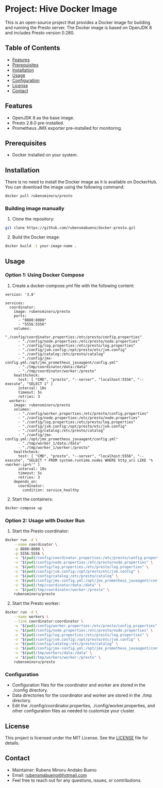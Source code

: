 # Project: Hive Docker Image
This is an open-source project that provides a Docker image for building and running the Presto server.
The Docker image is based on OpenJDK 8 and includes Presto version 0.280.

## Table of Contents
- [Features](#features)
- [Prerequisites](#prerequisites)
- [Installation](#installation)
- [Usage](#usage)
- [Configuration](#configuration)
- [License](#license)
- [Contact](#contact)

## Features
- OpenJDK 8 as the base image.
- Presto 2.8.0 pre-installed.
- Prometheus JMX exporter pre-installed for monitoring.

## Prerequisites
- Docker installed on your system.

## Installation
There is no need to install the Docker image as it is available on DockerHub. You can download the image using the following command:

```bash
docker pull rubensminoru/presto
```

### Building image manually
1. Clone the repository:
```bash
git clone https://github.com/rubensmabueno/docker-presto.git
```

2. Build the Docker image:
```bash
docker build -t your-image-name .
```

## Usage
### Option 1: Using Docker Compose
1. Create a docker-compose.yml file with the following content:

```
version: '3.8'

services:
  coordinator:
    image: rubensminoru/presto
    ports:
      - "8080:8080"
      - "5556:5556"
    volumes:
      - "./config/coordinator.properties:/etc/presto/config.properties"
      - "./config/node.properties:/etc/presto/node.properties"
      - "./config/log.properties:/etc/presto/log.properties"
      - "./config/jvm.config:/opt/presto/etc/jvm.config"
      - "./config/catalog:/etc/presto/catalog"
      - "./config/jmx-config.yml:/opt/jmx_prometheus_javaagent/config.yml"
      - "./tmp/coordinator/data:/data"
      - "./tmp/coordinator/worker:/presto"
    healthcheck:
      test: [ "CMD", "presto", "--server", "localhost:5556", "--execute", "SELECT 1" ]
      interval: 10s
      timeout: 5s
      retries: 3
  workers:
    image: rubensminoru/presto
    volumes:
      - "./config/worker.properties:/etc/presto/config.properties"
      - "./config/node.properties:/etc/presto/node.properties"
      - "./config/log.properties:/etc/presto/log.properties"
      - "./config/jvm.config:/opt/presto/etc/jvm.config"
      - "./config/catalog:/etc/presto/catalog"
      - "./config/jmx-config.yml:/opt/jmx_prometheus_javaagent/config.yml"
      - "./tmp/worker_1/data:/data"
      - "./tmp/worker_1/worker:/presto"
    healthcheck:
      test: [ "CMD", "presto", "--server", "localhost:5556", "--execute", "SELECT * FROM system.runtime.nodes WHERE http_uri LIKE '%<worker-ip>%'" ]
      interval: 10s
      timeout: 5s
      retries: 3
    depends_on:
      coordinator:
        condition: service_healthy
```

2. Start the containers:
```bash
docker-compose up
```

### Option 2: Usage with Docker Run
1. Start the Presto coordinator:
```bash
docker run -d \
    --name coordinator \
    -p 8080:8080 \
    -p 5556:5556 \
    -v "$(pwd)/config/coordinator.properties:/etc/presto/config.properties" \
    -v "$(pwd)/config/node.properties:/etc/presto/node.properties" \
    -v "$(pwd)/config/log.properties:/etc/presto/log.properties" \
    -v "$(pwd)/config/jvm.config:/opt/presto/etc/jvm.config" \
    -v "$(pwd)/config/catalog:/etc/presto/catalog" \
    -v "$(pwd)/config/jmx-config.yml:/opt/jmx_prometheus_javaagent/config.yml" \
    -v "$(pwd)/tmp/coordinator/data:/data" \
    -v "$(pwd)/tmp/coordinator/worker:/presto" \
    rubensminoru/presto
```

2. Start the Presto worker:
```bash
docker run -d \
    --name workers \
    --link coordinator:coordinator \
    -v "$(pwd)/config/worker.properties:/etc/presto/config.properties" \
    -v "$(pwd)/config/node.properties:/etc/presto/node.properties" \
    -v "$(pwd)/config/log.properties:/etc/presto/log.properties" \
    -v "$(pwd)/config/jvm.config:/opt/presto/etc/jvm.config" \
    -v "$(pwd)/config/catalog:/etc/presto/catalog" \
    -v "$(pwd)/config/jmx-config.yml:/opt/jmx_prometheus_javaagent/config.yml" \
    -v "$(pwd)/tmp/workers/data:/data" \
    -v "$(pwd)/tmp/workers/worker:/presto" \
    rubensminoru/presto
```

### Configuration
- Configuration files for the coordinator and worker are stored in the ./config directory.
- Data directories for the coordinator and worker are stored in the ./tmp directory.
- Edit the ./config/coordinator.properties, ./config/worker.properties, and other configuration files as needed to customize your cluster.

## License
This project is licensed under the MIT License. See the [LICENSE](LICENSE) file for details.

## Contact
- Maintainer: Rubens Minoru Andako Bueno
- Email: rubensmabueno@hotmail.com
- Feel free to reach out for any questions, issues, or contributions.
